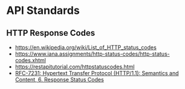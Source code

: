 
# API Standards

## HTTP Response Codes
- https://en.wikipedia.org/wiki/List_of_HTTP_status_codes 
- https://www.iana.assignments/http-status-codes/http-status-codes.xhtml
- https://restapitutorial.com/httpstatuscodes.html
- [RFC-7231:  Hypertext Transfer Protocol (HTTP/1.1): Semantics and Content, 6.  Response Status Codes](https://tools.ietf.org/html/rfc7231#section-6)

    
